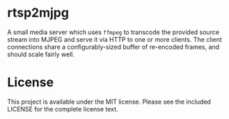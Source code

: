 # rtsp2mjpg

A small media server which uses `ffmpeg` to transcode the provided source stream
into MJPEG and serve it via HTTP to one or more clients. The client connections
share a configurably-sized buffer of re-encoded frames, and should scale fairly
well.

# License

This project is available under the MIT license. Please see the included LICENSE
for the complete license text.
